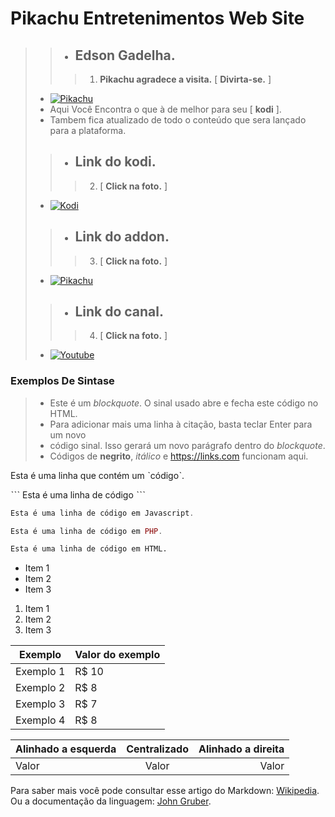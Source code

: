 # **Pikachu Entretenimentos Web Site**
>> - ## **Edson Gadelha.**
>>> 1. **Pikachu agradece a visita.** [ **Divirta-se.** ]
> - [![Pikachu](https://i.imgur.com/WQNErVg.jpg)](https://cuspida.github.io/PikachuEntretenimentos/)
> - Aqui Você Encontra o que à de melhor para seu [ **kodi** ].
> - Tambem fica atualizado de todo o conteúdo que sera lançado para a plataforma.
>> - ## **Link do kodi.**
>>> 2. [ **Click na foto.** ]
> - [![Kodi](https://pod.inrupt.com/pikachu12/public/AddonPikachu/Imagens/KodiPikachu.png)](https://kodi.tv/)
>> - ## **Link do addon.**
>>> 3. [ **Click na foto.** ]
> -  [![Pikachu](https://i.imgur.com/lOnHDqG.jpg)](https://github.com/cuspida/cuspida/blob/main/plugin.video.pikachu.zip?raw=true)
>> - ## **Link do canal.** 
>>> 4. [ **Click na foto.** ]
> -  [![Youtube](https://www.themoviedb.org/t/p/original/gpWAdT0RiWfFc7g739BOv7AxcGK.jpg)](https://m.youtube.com/channel/UCeVrB6BlEGnGNU6R2vMg_IQ)
### Exemplos De Sintase
> - Este é um *blockquote*. O sinal usado abre e fecha este código no HTML. 
> - Para adicionar mais uma linha à citação, basta teclar Enter para um novo
> - código sinal. Isso gerará um novo parágrafo dentro do *blockquote*.
> - Códigos de **negrito**, _itálico_ e <https://links.com> funcionam aqui.

Esta é uma linha que contém um ˋcódigoˋ.

ˋˋˋ
Esta é uma linha de código
 ˋˋˋ
 
 ~~~javascript
Esta é uma linha de código em Javascript.
~~~

~~~php
Esta é uma linha de código em PHP.
~~~

~~~html
Esta é uma linha de código em HTML.
~~~

* Item 1
* Item 2
* Item 3

1. Item 1
2. Item 2
3. Item 3

Exemplo   | Valor do exemplo
--------- | ------
Exemplo 1 | R$ 10
Exemplo 2 | R$ 8
Exemplo 3 | R$ 7
Exemplo 4 | R$ 8

Alinhado a esquerda | Centralizado | Alinhado a direita
:--------- | :------: | -------:
Valor | Valor | Valor

Para saber mais você pode consultar esse artigo do Markdown: [Wikipedia](https://en.wikipedia.org/wiki/Markdown "Markdown - Wikipedia"). Ou a documentação da linguagem: [John Gruber](https://daringfireball.net/projects/markdown/ "Documentação Original do Markdown.").
